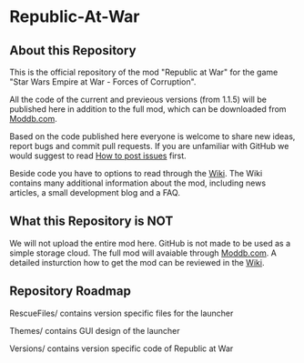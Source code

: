# Republic-At-War
## About this Repository
This is the official repository of the mod "Republic at War" for the game "Star Wars Empire at War - Forces of Corruption". 

All the code of the current and previeous versions (from 1.1.5) will be published here in addition to the full mod, 
which can be downloaded from [Moddb.com](http://www.moddb.com/mods/republic-at-war).

Based on the code published here everyone is welcome to share new ideas, report bugs and commit pull requests. 
If you are unfamiliar with GitHub we would suggest to read [How to post issues](https://github.com/Republic-at-War/Republic-At-War/wiki#how-to-post-issues) first.

Beside code you have to options to read through the [Wiki](https://github.com/Republic-at-War/Republic-At-War/wiki). The Wiki contains many
additional information about the mod, including news articles, a small development blog and a FAQ.


## What this Repository is NOT
We will not upload the entire mod here. GitHub is not made to be used as a simple storage cloud. 
The full mod will avaiable through [Moddb.com](http://www.moddb.com/mods/republic-at-war).
A detailed insturction how to get the mod can be reviewed in the [Wiki](https://github.com/Republic-at-War/Republic-At-War/wiki).



## Repository Roadmap

RescueFiles/ contains version specific files for the launcher

Themes/ contains GUI design of the launcher

Versions/ contains version specific code of Republic at War

